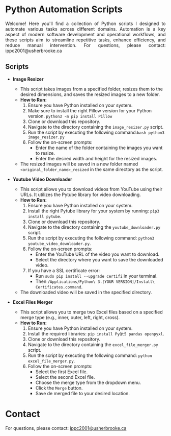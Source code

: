 # Python Automation Scripts

<p align="justify">
Welcome! Here you'll find a collection of Python scripts I designed to automate various tasks across different domains. Automation is a key aspect of modern software development and operational workflows, and these scripts aim to streamline repetitive tasks, enhance efficiency, and reduce manual intervention. For questions, please contact: ippc2001@usherbrooke.ca
</p>


## Scripts

- **Image Resizer**
    - This script takes images from a specified folder, resizes them to the desired dimensions, and saves the resized images to a new folder.
    - **How to Run:**
        1. Ensure you have Python installed on your system.
        2. Make sure to install the right Pillow version for your Python version. ```python3 -m pip install Pillow```
        3. Clone or download this repository.
        4. Navigate to the directory containing the `image_resizer.py` script.
        5. Run the script by executing the following command:```bash python3 image_resizer.py```
        6. Follow the on-screen prompts:
            - Enter the name of the folder containing the images you want to resize.
            - Enter the desired width and height for the resized images.
    - The resized images will be saved in a new folder named `<original_folder_name>_resized` in the same directory as the script.
 
- **Youtube Video Downloader**
    - This script allows you to download videos from YouTube using their URLs. It utilizes the Pytube library for video downloading.
    - **How to Run:**
        1. Ensure you have Python installed on your system.
        2. Install the right Pytube library for your system by running: ```pip3 install pytube```.
        3. Clone or download this repository.
        4. Navigate to the directory containing the `youtube_downloader.py` script.
        5. Run the script by executing the following command: ```python3 youtube_video_downloader.py```.
        6. Follow the on-screen prompts:
            - Enter the YouTube URL of the video you want to download.
            - Select the directory where you want to save the downloaded video.
        7. If you have a SSL certificate error:
           - Run ```sudo pip install --upgrade certifi``` in your terminal.
           - Then ```/Applications/Python\ 3.[YOUR VERSION]/Install\ Certificates.command```.
    - The downloaded video will be saved in the specified directory.

- **Excel Files Merger**
    - This script allows you to merge two Excel files based on a specified merge type (e.g., inner, outer, left, right, cross).
    - **How to Run:**
        1. Ensure you have Python installed on your system.
        2. Install the required libraries: ```pip install PyQt5 pandas openpyxl```.
        3. Clone or download this repository.
        4. Navigate to the directory containing the `excel_file_merger.py` script.
        5. Run the script by executing the following command: ```python excel_file_merger.py```.
        6. Follow the on-screen prompts:
            - Select the first Excel file.
            - Select the second Excel file.
            - Choose the merge type from the dropdown menu.
            - Click the `Merge` button.
            - Save de merged file to your desired location.
  
# Contact

For questions, please contact: ippc2001@usherbrooke.ca
